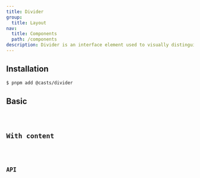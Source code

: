 ```yaml
---
title: Divider
group:
  title: Layout
nav:
  title: Components
  path: /components
description: Divider is an interface element used to visually distinguish content or information, enhancing the readability and organization of the content.
---
```


## Installation

```bash
$ pnpm add @casts/divider
```

## Basic

<code src="../examples/basic.tsx" />

## With content

<code src="../examples/with-content.tsx" />

## API

<API src="@casts/divider"></API>
